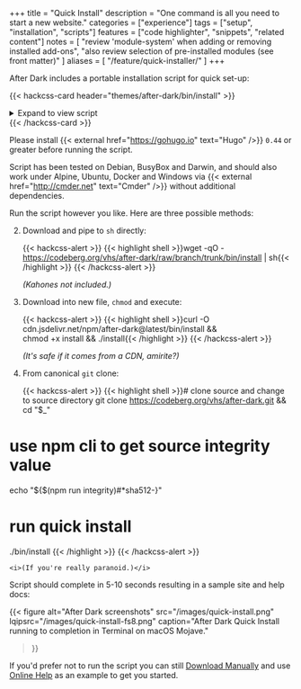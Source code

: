 +++
title = "Quick Install"
description = "One command is all you need to start a new website."
categories = ["experience"]
tags = ["setup", "installation", "scripts"]
features = ["code highlighter", "snippets", "related content"]
notes = [
  "review 'module-system' when adding or removing installed add-ons",
  "also review selection of pre-installed modules (see front matter)"
]
aliases = [
  "/feature/quick-installer/"
]
+++

After Dark includes a portable installation script for quick set-up:

<style>.card-content .inner { overflow: scroll; max-height: 30em; }</style>
{{< hackcss-card header="themes/after-dark/bin/install" >}}
<details>
<summary>Expand to view script</summary>
{{< highlight shell "linenos=inline" >}}
{{< include "themes/after-dark/bin/install" >}}
{{< /highlight >}}
</details>
{{< /hackcss-card >}}

Please install {{< external href="https://gohugo.io" text="Hugo" />}} `0.44` or greater before running the script.

Script has been tested on Debian, BusyBox and Darwin, and should also work under Alpine, Ubuntu, Docker and Windows via {{< external href="http://cmder.net" text="Cmder" />}} without additional dependencies.

Run the script however you like. Here are three possible methods:

2. Download and pipe to `sh` directly:

    {{< hackcss-alert >}}
    {{< highlight shell >}}wget -qO - https://codeberg.org/vhs/after-dark/raw/branch/trunk/bin/install | sh{{< /highlight >}}
    {{< /hackcss-alert >}}

    <i>(Kahones not included.)</i>

1. Download into new file, `chmod` and execute:

    {{< hackcss-alert >}}
    {{< highlight shell >}}curl -O cdn.jsdelivr.net/npm/after-dark@latest/bin/install && \
chmod +x install && ./install{{< /highlight >}}
    {{< /hackcss-alert >}}

    <i>(It's safe if it comes from a CDN, amirite?)</i>

3. From canonical `git` clone:

    {{< hackcss-alert >}}
    {{< highlight shell >}}# clone source and change to source directory
git clone https://codeberg.org/vhs/after-dark.git && cd "$_"

# use npm cli to get source integrity value
echo "${$(npm run integrity)#*sha512-}"

# run quick install
./bin/install
{{< /highlight >}}
    {{< /hackcss-alert >}}

    <i>(If you're really paranoid.)</i>

Script should complete in 5-10 seconds resulting in a sample site and help docs:

{{< figure alt="After Dark screenshots"
  src="/images/quick-install.png"
  lqipsrc="/images/quick-install-fs8.png"
  caption="After Dark Quick Install running to completion in Terminal on macOS Mojave."
>}}

If you'd prefer not to run the script you can still [Download Manually](/#download) and use [Online Help](../online-help) as an example to get you started.

